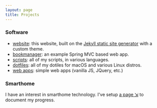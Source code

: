 ```yaml
---
layout: page
title: Projects 
---
```


### Software 

- [website](https://github.com/elliotalker/ealker.github.io): this website, built on the [Jekyll static site generator](https://jekyllrb.com) with a custom theme. 
- [bookmanager](https://github.com/ealker/bookmanager): an example Spring MVC based web app.
- [scripts](https://github.com/ealker/scripts): all of my scripts, in various languages.
- [dotfiles](https://github.com/ealker/dotfiles): all of my dotiles for macOS and various Linux distros. 
- [web apps](/projects/web-apps.html): simple web apps (vanilla JS, JQuery, etc.) 

### Smarthome

I have an interest in smarthome technology. I've setup [a page &#8690;](/projects/smarthome) to document my progress. 
